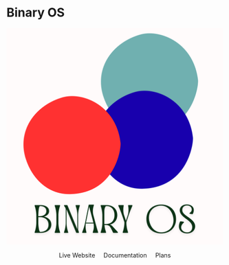 <p align="center">
<h1>Binary OS</h1>
</p>

<p align="center">
<img src="logo/binary os.png" alt="Binary OS Logo">
</p>

<p align="center">
Live Website &nbsp;&nbsp;&nbsp; Documentation &nbsp;&nbsp;&nbsp; Plans
</p>
